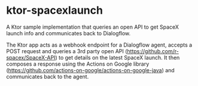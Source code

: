 # ktor-spacexlaunch
A Ktor sample implementation that queries an open API to get SpaceX launch info and communicates back to Dialogflow.

The Ktor app acts as a webhook endpoint for a Dialogflow agent, accepts a POST request and queries a 3rd party open API (https://github.com/r-spacex/SpaceX-API) to get details on the latest SpaceX launch. It then composes a response using the Actions on Google library (https://github.com/actions-on-google/actions-on-google-java) and communicates back to the agent.
